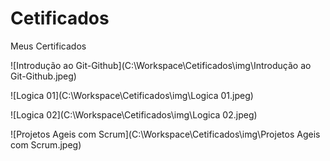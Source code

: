 # Cetificados
Meus Certificados

![Introdução ao Git-Github](C:\Workspace\Cetificados\img\Introdução ao Git-Github.jpeg)

![Logica 01](C:\Workspace\Cetificados\img\Logica 01.jpeg)

![Logica 02](C:\Workspace\Cetificados\img\Logica 02.jpeg)

![Projetos Ageis com Scrum](C:\Workspace\Cetificados\img\Projetos Ageis com Scrum.jpeg)

